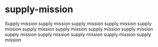 # supply-mission
Supply mission supply mission supply mission supply mission supply mission supply mission supply mission supply mission supply mission supply mission supply mission supply mission supply mission supply mission
